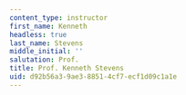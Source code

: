 ```yaml
---
content_type: instructor
first_name: Kenneth
headless: true
last_name: Stevens
middle_initial: ''
salutation: Prof.
title: Prof. Kenneth Stevens
uid: d92b56a3-9ae3-8851-4cf7-ecf1d09c1a1e
---
```

